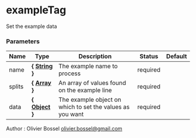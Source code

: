 # exampleTag

Set the example data


### Parameters
Name  |  Type  |  Description  |  Status  |  Default
------------  |  ------------  |  ------------  |  ------------  |  ------------
name  |  **{ [String](https://developer.mozilla.org/fr/docs/Web/JavaScript/Reference/Objets_globaux/String) }**  |  The example name to process  |  required  |
splits  |  **{ [Array](https://developer.mozilla.org/fr/docs/Web/JavaScript/Reference/Objets_globaux/Array) }**  |  An array of values found on the example line  |  required  |
data  |  **{ [Object](https://developer.mozilla.org/fr/docs/Web/JavaScript/Reference/Objets_globaux/Object) }**  |  The example object on which to set the values as you want  |  required  |

Author : Olivier Bossel [olivier.bossel@gmail.com](mailto:olivier.bossel@gmail.com)